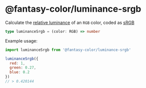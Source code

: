 # @fantasy-color/luminance-srgb

Calculate the [relative luminance](../../#relative-luminance) of an `RGB` color, coded as [sRGB](../../#why-srgb)

```typescript
type luminanceSrgb = (color: RGB) => number
```

Example usage:

```javascript
import luminanceSrgb from '@fantasy-color/luminance-srgb'

luminanceSrgb({
  red: 1,
  green: 0.27,
  blue: 0.2
})
// > 0.420144
```
